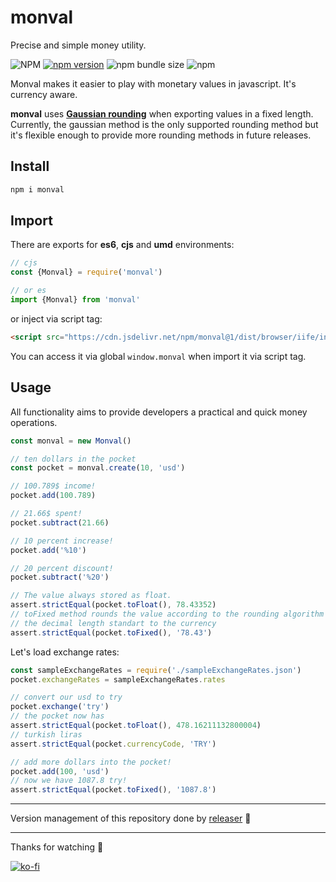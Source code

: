 # monval
Precise and simple money utility.

![NPM](https://img.shields.io/npm/l/monval)
[![npm version](https://badge.fury.io/js/monval.svg)](https://badge.fury.io/js/monval)
![npm bundle size](https://img.shields.io/bundlephobia/min/monval)
![npm](https://img.shields.io/npm/dy/monval)

Monval makes it easier to play with monetary values in javascript. It's currency aware.

**monval** uses **[Gaussian rounding](https://en.wikipedia.org/wiki/Rounding#Round_half_to_even)** when exporting values in a fixed length. Currently, the gaussian method is the only supported rounding method but it's flexible enough to provide more rounding methods in future releases.

## Install
```sh
npm i monval
```

## Import
There are exports for **es6**, **cjs** and **umd** environments:
```js
// cjs
const {Monval} = require('monval')

// or es
import {Monval} from 'monval'
```
or inject via script tag:
```html
<script src="https://cdn.jsdelivr.net/npm/monval@1/dist/browser/iife/index.js" type="text/javascript"></script>
```
You can access it via global `window.monval` when import it via script tag.

## Usage
All functionality aims to provide developers a practical and quick money operations.
```js
const monval = new Monval()

// ten dollars in the pocket
const pocket = monval.create(10, 'usd')

// 100.789$ income!
pocket.add(100.789)

// 21.66$ spent!
pocket.subtract(21.66)

// 10 percent increase!
pocket.add('%10')

// 20 percent discount!
pocket.subtract('%20')

// The value always stored as float.
assert.strictEqual(pocket.toFloat(), 78.43352)
// toFixed method rounds the value according to the rounding algorithm and
// the decimal length standart to the currency
assert.strictEqual(pocket.toFixed(), '78.43')
```
Let's load exchange rates:
```js
const sampleExchangeRates = require('./sampleExchangeRates.json')
pocket.exchangeRates = sampleExchangeRates.rates

// convert our usd to try
pocket.exchange('try')
// the pocket now has
assert.strictEqual(pocket.toFloat(), 478.16211132800004)
// turkish liras
assert.strictEqual(pocket.currencyCode, 'TRY')

// add more dollars into the pocket!
pocket.add(100, 'usd')
// now we have 1087.8 try!
assert.strictEqual(pocket.toFixed(), '1087.8')
```

---

Version management of this repository done by [releaser](https://github.com/muratgozel/node-releaser) 🚀

---

Thanks for watching 🐬

[![ko-fi](https://www.ko-fi.com/img/githubbutton_sm.svg)](https://ko-fi.com/F1F1RFO7)
